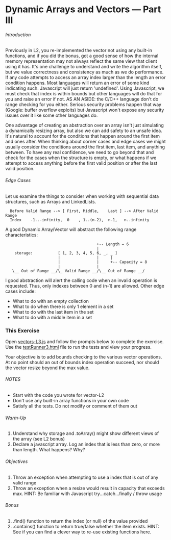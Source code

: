 # Dynamic Arrays and Vectors &mdash; Part III

###### Introduction

Previously in L2, you re-implemented the vector not using any built-in functions, and if you did
 the bonus, got a good sense of how the internal memory representation may not always reflect the
 same view that client using it has.  It's one challenge to understand and write the algorithm
 itself, but we value correctness and consistency as much as we do performance.  If any code attempts
 to access an array index larger than the length an error condition happens.  Most languages will
 return an error of some kind indicating such.  Javascript will just return 'undefined'.  Using
 Javascript, we must check that index is within bounds but other languages will do that for you
 and raise an error if not.  AS AN ASIDE: the C/C++ language don't do range checking for you
 either.  Serious security problems happen that way (Google: buffer overflow exploits) but Javascript
 won't expose any security issues over it like some other languages do.

One advantage of creating an abstraction over an array isn't just simulating a dynamically resizing
 array, but also we can add safety to an unsafe idea.  It's natural to account for the conditions
 that happen around the first item and ones after.  When thinking about corner cases and edge cases
 we might usually consider the conditions around the first item, last item, and anything between.
 To have any real confidence, we need to go beyond that and check for the cases when the structure
 is empty, or what happens if we attempt to access anything before the first valid position or after
 the last valid position.

###### Edge Cases

Let us examine the things to consider when working with sequential data structures, such as Arrays 
 and LinkedLists.

```
  Before Valid Range --> [ First, Middle,    Last ] --> After Valid Range
  Index    -1..-infinity,  0    , 1..(n-2),  n-1,   n..infinity
```

A good Dynamic Array/Vector will abstract the following range characteristics:

```
                                        +-- Length = 6
                                        |
    storage:           [ 1, 2, 3, 4, 5, 6, _, _ ]
                       |                |     |
                       |                |     +-- Capacity = 8
                       |                |
   \__ Out of Range __/\_ Valid Range __/\__ Out of Range __/
```

I good abstraction will alert the calling code when an invalid operation is
 requested.  Thus, only indexes between 0 and (n-1) are allowed.  Other edge
 cases include:
 
 * What to do with an empty collection
 * What to do when there is only 1 element in a set
 * What to do with the last item in the set
 * What to do with a middle item in a set


### This Exercise

Open [vectors-L3.js](ES6/src/vectors-L3.js) and follow the prompts below to complete the exercise.  Use 
 the [testRunner3.html](ES6/testRunner3.html) file to run the tests and view your progress.
 
Your objective is to add bounds checking to the various vector operations.  At no point should an
 out of bounds index operation succeed, nor should the vector resize beyond the max value.

###### NOTES

 * Start with the code you wrote for vector-L2
 * Don't use any built-in array functions in your own code
 * Satisfy all the tests.  Do not modify or comment of them out


###### Warm-Up

 1. Understand why storage and .toArray() might show different views of the array (see L2 bonus)
 2. Declare a javascript array.  Log an index that is less than zero, or more than length.  What
     happens?  Why?

###### Objectives

 1. Throw an exception when attempting to use a index that is out of any valid range
 2. Throw an exception when a resize would result in capacity that exceeds max.  HINT: Be familiar
     with Javascript try...catch...finally /  throw usage

###### Bonus

 1. .find() function to return the index (or null) of the value provided
 2. .contains() function to return true/false whether the item exists.  HINT:  See if you can find
     a clever way to re-use existing functions here.
     